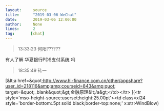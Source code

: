 ```yaml
---
layout:     source 
title:      "2019-03-06-WeChat"
date:       2019-03-06 12:00:00
author:     None
lines:      2 
tag:       [chat]
---
```

> 13:33:23  何阳??????  
   
有人了解 华夏银行PDS支付系统  吗  
   
> 18:35:49  砖一  
   
[&amp;lt;a href=&amp;quot;http://www.hi-finance.com.cn/other/appshare?user_id=218116&amp;amp;courseid=843&amp;quot; target=&amp;quot;_blank&amp;quot;&amp;gt;金融原理&amp;lt;/a&amp;gt;&lt;/td&gt;&lt;/tr&gt;
](&lt;tr style='mso-height-source:userset;height:25.00pt'&gt;&lt;td class=xl24  style='border-bottom:.5pt solid black;border-top:none;' x:str&gt;WindBlow)  
   
